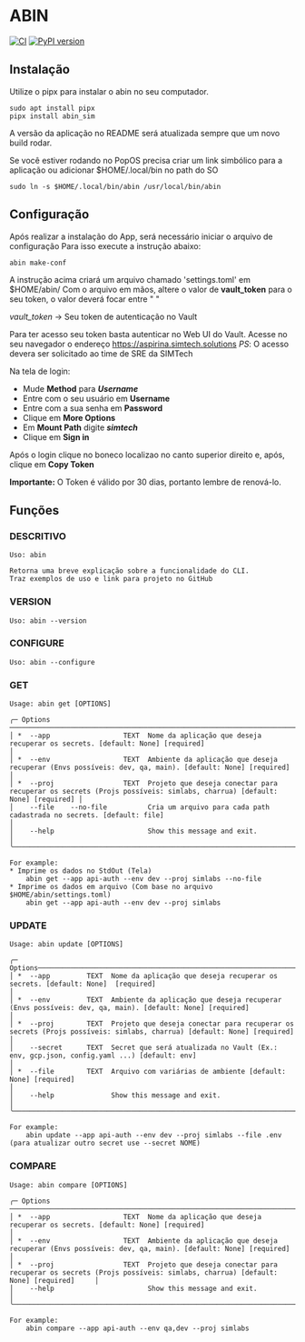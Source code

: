 # ABIN
[![CI](https://github.com/SIM-Rede/abin-sim/actions/workflows/pipeline.yaml/badge.svg)](https://github.com/SIM-Rede/abin-sim/actions/workflows/pipeline.yaml)
[![PyPI version](https://badge.fury.io/py/abin-sim.svg)](https://badge.fury.io/py/abin-sim)

## Instalação

Utilize o pipx para instalar o abin no seu computador.
```
sudo apt install pipx
pipx install abin_sim

```
A versão da aplicação no README será atualizada sempre que um novo build rodar.

Se você estiver rodando no PopOS precisa criar um link simbólico para a aplicação ou adicionar $HOME/.local/bin no path do SO
```
sudo ln -s $HOME/.local/bin/abin /usr/local/bin/abin
```


## Configuração

Após realizar a instalação do App, será necessário iniciar o arquivo de configuração
Para isso execute a instrução abaixo:
```
abin make-conf
```

A instrução acima criará um arquivo chamado 'settings.toml' em $HOME/abin/
Com o arquivo em mãos, altere o valor de **vault_token** para o seu token, o valor deverá focar entre " "

*vault_token* -> Seu token de autenticação no Vault

Para ter acesso seu token basta autenticar no Web UI do Vault.
Acesse no seu navegador o endereço https://aspirina.simtech.solutions
*PS*: O acesso devera ser solicitado ao time de SRE da SIMTech

Na tela de login:

* Mude **Method** para ***Username***
* Entre com o seu usuário em **Username**
* Entre com a sua senha em **Password**
* Clique em **More Options**
* Em **Mount Path** digite ***simtech***
* Clique em **Sign in**

Após o login clique no boneco localizao no canto superior direito e, após, clique em **Copy Token**

**Importante:** O Token é válido por 30 dias, portanto lembre de renová-lo.

## Funções

### DESCRITIVO
    Uso: abin

    Retorna uma breve explicação sobre a funcionalidade do CLI.
    Traz exemplos de uso e link para projeto no GitHub

### VERSION
    Uso: abin --version

### CONFIGURE
    Uso: abin --configure
   
### GET
    Usage: abin get [OPTIONS]                                                                                                                            
                                                                                                                                                      
    ╭─ Options ────────────────────────────────────────────────────────────────────────────────────────────────────────────────────────────────────────────╮
    │ *  --app                  TEXT  Nome da aplicação que deseja recuperar os secrets. [default: None] [required]                                        │
    │ *  --env                  TEXT  Ambiente da aplicação que deseja recuperar (Envs possíveis: dev, qa, main). [default: None] [required]               │
    │ *  --proj                 TEXT  Projeto que deseja conectar para recuperar os secrets (Projs possíveis: simlabs, charrua) [default: None] [required] │
    │    --file    --no-file          Cria um arquivo para cada path cadastrada no secrets. [default: file]                                                │
    │    --help                       Show this message and exit.                                                                                          │
    ╰──────────────────────────────────────────────────────────────────────────────────────────────────────────────────────────────────────────────────────╯

    For example:
    * Imprime os dados no StdOut (Tela)
        abin get --app api-auth --env dev --proj simlabs --no-file
    * Imprime os dados em arquivo (Com base no arquivo $HOME/abin/settings.toml)
        abin get --app api-auth --env dev --proj simlabs

### UPDATE
    Usage: abin update [OPTIONS] 
                                               
    ╭─ Options─────────────────────────────────────────────────────────────────────────────────────────────────────────────────────────────────────╮
    │ *  --app         TEXT  Nome da aplicação que deseja recuperar os secrets. [default: None]  [required]                                        │
    │ *  --env         TEXT  Ambiente da aplicação que deseja recuperar (Envs possíveis: dev, qa, main). [default: None] [required]                │
    │ *  --proj        TEXT  Projeto que deseja conectar para recuperar os secrets (Projs possíveis: simlabs, charrua) [default: None] [required]  │
    │    --secret      TEXT  Secret que será atualizada no Vault (Ex.: env, gcp.json, config.yaml ...) [default: env]                              │
    │ *  --file        TEXT  Arquivo com variárias de ambiente [default: None] [required]                                                          │
    │    --help              Show this message and exit.                                                                                           │
    ╰──────────────────────────────────────────────────────────────────────────────────────────────────────────────────────────────────────────────╯

    For example:
        abin update --app api-auth --env dev --proj simlabs --file .env  (para atualizar outro secret use --secret NOME)

### COMPARE
    Usage: abin compare [OPTIONS]

    ╭─ Options ────────────────────────────────────────────────────────────────────────────────────────────────────────────────────────────────────────────────╮
    │ *  --app                  TEXT  Nome da aplicação que deseja recuperar os secrets. [default: None] [required]                                            │
    │ *  --env                  TEXT  Ambiente da aplicação que deseja recuperar (Envs possíveis: dev, qa, main). [default: None] [required]                   │
    │ *  --proj                 TEXT  Projeto que deseja conectar para recuperar os secrets (Projs possíveis: simlabs, charrua) [default: None] [required]     │
    │    --help                       Show this message and exit.                                                                                              │
    ╰──────────────────────────────────────────────────────────────────────────────────────────────────────────────────────────────────────────────────────────╯

    For example:
        abin compare --app api-auth --env qa,dev --proj simlabs